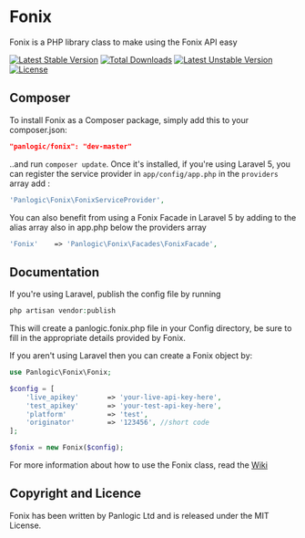 Fonix
==========

Fonix is a PHP library class to make using the Fonix API easy

[![Latest Stable Version](https://poser.pugx.org/panlogic/fonix/v/stable.svg)](https://packagist.org/packages/panlogic/fonix) [![Total Downloads](https://poser.pugx.org/panlogic/fonix/downloads.svg)](https://packagist.org/packages/panlogic/fonix) [![Latest Unstable Version](https://poser.pugx.org/panlogic/fonix/v/unstable.svg)](https://packagist.org/packages/panlogic/fonix) [![License](https://poser.pugx.org/panlogic/fonix/license.svg)](https://packagist.org/packages/panlogic/fonix)

## Composer

To install Fonix as a Composer package, simply add this to your composer.json:

```json
"panlogic/fonix": "dev-master"
```

..and run `composer update`.  Once it's installed, if you're using Laravel 5, you can register the service provider in `app/config/app.php` in the `providers` array add :

```php
'Panlogic\Fonix\FonixServiceProvider',
```

You can also benefit from using a Fonix Facade in Laravel 5 by adding to the alias array also in app.php below the providers array

```php
'Fonix'    => 'Panlogic\Fonix\Facades\FonixFacade',
```

## Documentation

If you're using Laravel, publish the config file by running

```php
php artisan vendor:publish
```

This will create a panlogic.fonix.php file in your Config directory, be sure to fill in the appropriate details provided by Fonix.

If you aren't using Laravel then you can create a Fonix object by:

```php
use Panlogic\Fonix\Fonix;

$config = [
	'live_apikey' 		=> 'your-live-api-key-here',
	'test_apikey' 		=> 'your-test-api-key-here',
	'platform' 			=> 'test',
	'originator' 		=> '123456', //short code
];

$fonix = new Fonix($config);
```

For more information about how to use the Fonix class, read the [Wiki](https://github.com/panlogic/fonix/wiki)

## Copyright and Licence

Fonix has been written by Panlogic Ltd and is released under the MIT License.
